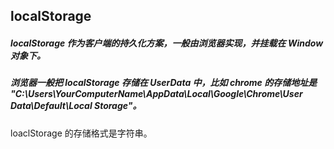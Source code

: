 ## localStorage
##### localStorage 作为客户端的持久化方案，一般由浏览器实现，并挂载在 Window 对象下。
##### 浏览器一般把 localStorage 存储在 UserData 中，比如 chrome 的存储地址是 "C:\Users\YourComputerName\AppData\Local\Google\Chrome\User Data\Default\Local Storage"。


loaclStorage 的存储格式是字符串。
